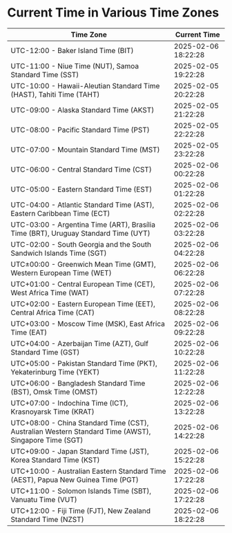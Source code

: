 # Current Time in Various Time Zones

| Time Zone | Current Time |
|-----------|--------------|
| UTC-12:00 - Baker Island Time (BIT) | 2025-02-06 18:22:28 |
| UTC-11:00 - Niue Time (NUT), Samoa Standard Time (SST) | 2025-02-05 19:22:28 |
| UTC-10:00 - Hawaii-Aleutian Standard Time (HAST), Tahiti Time (TAHT) | 2025-02-05 20:22:28 |
| UTC-09:00 - Alaska Standard Time (AKST) | 2025-02-05 21:22:28 |
| UTC-08:00 - Pacific Standard Time (PST) | 2025-02-05 22:22:28 |
| UTC-07:00 - Mountain Standard Time (MST) | 2025-02-05 23:22:28 |
| UTC-06:00 - Central Standard Time (CST) | 2025-02-06 00:22:28 |
| UTC-05:00 - Eastern Standard Time (EST) | 2025-02-06 01:22:28 |
| UTC-04:00 - Atlantic Standard Time (AST), Eastern Caribbean Time (ECT) | 2025-02-06 02:22:28 |
| UTC-03:00 - Argentina Time (ART), Brasília Time (BRT), Uruguay Standard Time (UYT) | 2025-02-06 03:22:28 |
| UTC-02:00 - South Georgia and the South Sandwich Islands Time (SGT) | 2025-02-06 04:22:28 |
| UTC±00:00 - Greenwich Mean Time (GMT), Western European Time (WET) | 2025-02-06 06:22:28 |
| UTC+01:00 - Central European Time (CET), West Africa Time (WAT) | 2025-02-06 07:22:28 |
| UTC+02:00 - Eastern European Time (EET), Central Africa Time (CAT) | 2025-02-06 08:22:28 |
| UTC+03:00 - Moscow Time (MSK), East Africa Time (EAT) | 2025-02-06 09:22:28 |
| UTC+04:00 - Azerbaijan Time (AZT), Gulf Standard Time (GST) | 2025-02-06 10:22:28 |
| UTC+05:00 - Pakistan Standard Time (PKT), Yekaterinburg Time (YEKT) | 2025-02-06 11:22:28 |
| UTC+06:00 - Bangladesh Standard Time (BST), Omsk Time (OMST) | 2025-02-06 12:22:28 |
| UTC+07:00 - Indochina Time (ICT), Krasnoyarsk Time (KRAT) | 2025-02-06 13:22:28 |
| UTC+08:00 - China Standard Time (CST), Australian Western Standard Time (AWST), Singapore Time (SGT) | 2025-02-06 14:22:28 |
| UTC+09:00 - Japan Standard Time (JST), Korea Standard Time (KST) | 2025-02-06 15:22:28 |
| UTC+10:00 - Australian Eastern Standard Time (AEST), Papua New Guinea Time (PGT) | 2025-02-06 17:22:28 |
| UTC+11:00 - Solomon Islands Time (SBT), Vanuatu Time (VUT) | 2025-02-06 17:22:28 |
| UTC+12:00 - Fiji Time (FJT), New Zealand Standard Time (NZST) | 2025-02-06 18:22:28 |
